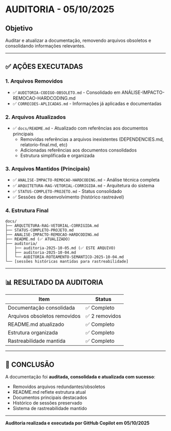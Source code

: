# AUDITORIA - 05/10/2025

## Objetivo
Auditar e atualizar a documentação, removendo arquivos obsoletos e consolidando informações relevantes.

---

## ✅ AÇÕES EXECUTADAS

### 1. Arquivos Removidos
- ✅ `AUDITORIA-CODIGO-OBSOLETO.md` - Consolidado em ANÁLISE-IMPACTO-REMOCAO-HARDCODING.md
- ✅ `CORRECOES-APLICADAS.md` - Informações já aplicadas e documentadas

### 2. Arquivos Atualizados
- ✅ `docs/README.md` - Atualizado com referências aos documentos principais
  - Removidas referências a arquivos inexistentes (DEPENDENCIES.md, relatorio-final.md, etc)
  - Adicionadas referências aos documentos consolidados
  - Estrutura simplificada e organizada

### 3. Arquivos Mantidos (Principais)
- ✅ `ANALISE-IMPACTO-REMOCAO-HARDCODING.md` - Análise técnica completa
- ✅ `ARQUITETURA-RAG-VETORIAL-CORRIGIDA.md` - Arquitetura do sistema
- ✅ `STATUS-COMPLETO-PROJETO.md` - Status consolidado
- ✅ Sessões de desenvolvimento (histórico rastreável)

### 4. Estrutura Final
```
docs/
├── ARQUITETURA-RAG-VETORIAL-CORRIGIDA.md
├── STATUS-COMPLETO-PROJETO.md
├── ANALISE-IMPACTO-REMOCAO-HARDCODING.md
├── README.md (✅ ATUALIZADO)
├── auditoria/
│   ├── auditoria-2025-10-05.md (✅ ESTE ARQUIVO)
│   ├── auditoria-2025-10-04.md
│   └── AUDITORIA-ROTEAMENTO-SEMANTICO-2025-10-04.md
└── [sessões históricas mantidas para rastreabilidade]
```

---

## 📊 RESULTADO DA AUDITORIA

| Item | Status |
|------|--------|
| Documentação consolidada | ✅ Completo |
| Arquivos obsoletos removidos | ✅ 2 removidos |
| README.md atualizado | ✅ Completo |
| Estrutura organizada | ✅ Completo |
| Rastreabilidade mantida | ✅ Completo |

---

## 🎯 CONCLUSÃO

A documentação foi **auditada, consolidada e atualizada com sucesso**:
- Removidos arquivos redundantes/obsoletos
- README.md reflete estrutura atual
- Documentos principais destacados
- Histórico de sessões preservado
- Sistema de rastreabilidade mantido

---

**Auditoria realizada e executada por GitHub Copilot em 05/10/2025**
